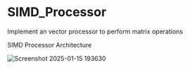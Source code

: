 # SIMD_Processor
  Implement an vector processor to perform matrix operations


SIMD Processor Architecture 

![Screenshot 2025-01-15 193630](https://github.com/user-attachments/assets/5e6effea-736f-4a81-812e-f042baf4b1a3)
